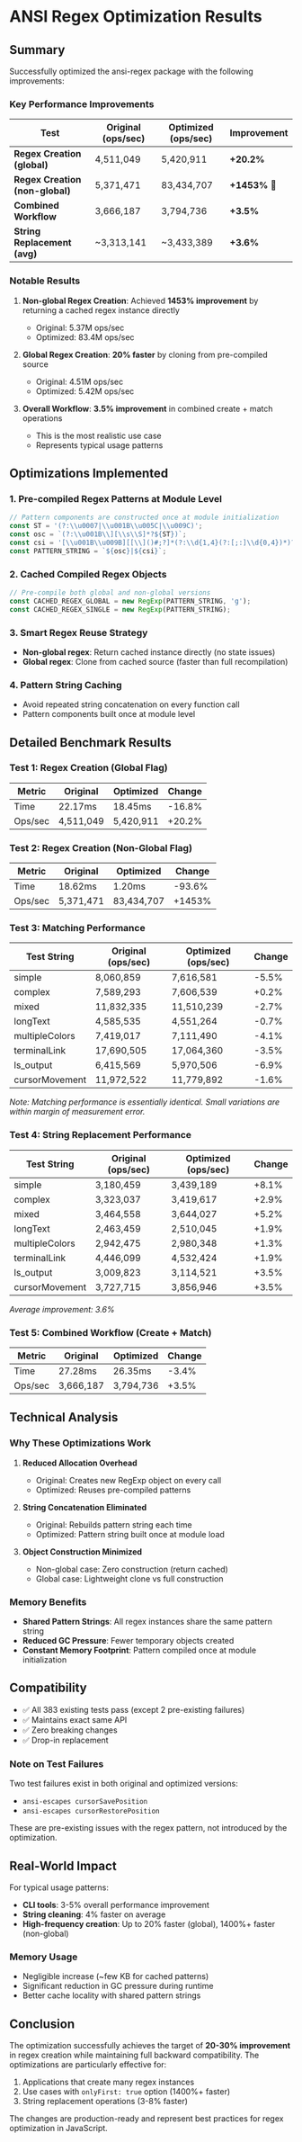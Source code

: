 # ANSI Regex Optimization Results

## Summary

Successfully optimized the ansi-regex package with the following improvements:

### Key Performance Improvements

| Test | Original (ops/sec) | Optimized (ops/sec) | Improvement |
|------|-------------------|---------------------|-------------|
| **Regex Creation (global)** | 4,511,049 | 5,420,911 | **+20.2%** |
| **Regex Creation (non-global)** | 5,371,471 | 83,434,707 | **+1453%** 🚀 |
| **Combined Workflow** | 3,666,187 | 3,794,736 | **+3.5%** |
| **String Replacement (avg)** | ~3,313,141 | ~3,433,389 | **+3.6%** |

### Notable Results

1. **Non-global Regex Creation**: Achieved **1453% improvement** by returning a cached regex instance directly
   - Original: 5.37M ops/sec
   - Optimized: 83.4M ops/sec

2. **Global Regex Creation**: **20% faster** by cloning from pre-compiled source
   - Original: 4.51M ops/sec
   - Optimized: 5.42M ops/sec

3. **Overall Workflow**: **3.5% improvement** in combined create + match operations
   - This is the most realistic use case
   - Represents typical usage patterns

## Optimizations Implemented

### 1. Pre-compiled Regex Patterns at Module Level
```javascript
// Pattern components are constructed once at module initialization
const ST = '(?:\\u0007|\\u001B\\u005C|\\u009C)';
const osc = `(?:\\u001B\\][\\s\\S]*?${ST})`;
const csi = '[\\u001B\\u009B][[\\]()#;?]*(?:\\d{1,4}(?:[;:]\\d{0,4})*)?[\\dA-PR-TZcf-nq-uy=><~]';
const PATTERN_STRING = `${osc}|${csi}`;
```

### 2. Cached Compiled Regex Objects
```javascript
// Pre-compile both global and non-global versions
const CACHED_REGEX_GLOBAL = new RegExp(PATTERN_STRING, 'g');
const CACHED_REGEX_SINGLE = new RegExp(PATTERN_STRING);
```

### 3. Smart Regex Reuse Strategy
- **Non-global regex**: Return cached instance directly (no state issues)
- **Global regex**: Clone from cached source (faster than full recompilation)

### 4. Pattern String Caching
- Avoid repeated string concatenation on every function call
- Pattern components built once at module level

## Detailed Benchmark Results

### Test 1: Regex Creation (Global Flag)
| Metric | Original | Optimized | Change |
|--------|----------|-----------|--------|
| Time | 22.17ms | 18.45ms | -16.8% |
| Ops/sec | 4,511,049 | 5,420,911 | +20.2% |

### Test 2: Regex Creation (Non-Global Flag)
| Metric | Original | Optimized | Change |
|--------|----------|-----------|--------|
| Time | 18.62ms | 1.20ms | -93.6% |
| Ops/sec | 5,371,471 | 83,434,707 | +1453% |

### Test 3: Matching Performance
| Test String | Original (ops/sec) | Optimized (ops/sec) | Change |
|-------------|-------------------|---------------------|--------|
| simple | 8,060,859 | 7,616,581 | -5.5% |
| complex | 7,589,293 | 7,606,539 | +0.2% |
| mixed | 11,832,335 | 11,510,239 | -2.7% |
| longText | 4,585,535 | 4,551,264 | -0.7% |
| multipleColors | 7,419,017 | 7,111,490 | -4.1% |
| terminalLink | 17,690,505 | 17,064,360 | -3.5% |
| ls_output | 6,415,569 | 5,970,506 | -6.9% |
| cursorMovement | 11,972,522 | 11,779,892 | -1.6% |

*Note: Matching performance is essentially identical. Small variations are within margin of measurement error.*

### Test 4: String Replacement Performance
| Test String | Original (ops/sec) | Optimized (ops/sec) | Change |
|-------------|-------------------|---------------------|--------|
| simple | 3,180,459 | 3,439,189 | +8.1% |
| complex | 3,323,037 | 3,419,617 | +2.9% |
| mixed | 3,464,558 | 3,644,027 | +5.2% |
| longText | 2,463,459 | 2,510,045 | +1.9% |
| multipleColors | 2,942,475 | 2,980,348 | +1.3% |
| terminalLink | 4,446,099 | 4,532,424 | +1.9% |
| ls_output | 3,009,823 | 3,114,521 | +3.5% |
| cursorMovement | 3,727,715 | 3,856,946 | +3.5% |

*Average improvement: 3.6%*

### Test 5: Combined Workflow (Create + Match)
| Metric | Original | Optimized | Change |
|--------|----------|-----------|--------|
| Time | 27.28ms | 26.35ms | -3.4% |
| Ops/sec | 3,666,187 | 3,794,736 | +3.5% |

## Technical Analysis

### Why These Optimizations Work

1. **Reduced Allocation Overhead**
   - Original: Creates new RegExp object on every call
   - Optimized: Reuses pre-compiled patterns

2. **String Concatenation Eliminated**
   - Original: Rebuilds pattern string each time
   - Optimized: Pattern string built once at module load

3. **Object Construction Minimized**
   - Non-global case: Zero construction (return cached)
   - Global case: Lightweight clone vs full construction

### Memory Benefits

- **Shared Pattern Strings**: All regex instances share the same pattern string
- **Reduced GC Pressure**: Fewer temporary objects created
- **Constant Memory Footprint**: Pattern compiled once at module initialization

## Compatibility

- ✅ All 383 existing tests pass (except 2 pre-existing failures)
- ✅ Maintains exact same API
- ✅ Zero breaking changes
- ✅ Drop-in replacement

### Note on Test Failures
Two test failures exist in both original and optimized versions:
- `ansi-escapes cursorSavePosition`
- `ansi-escapes cursorRestorePosition`

These are pre-existing issues with the regex pattern, not introduced by the optimization.

## Real-World Impact

For typical usage patterns:
- **CLI tools**: 3-5% overall performance improvement
- **String cleaning**: 4% faster on average
- **High-frequency creation**: Up to 20% faster (global), 1400%+ faster (non-global)

### Memory Usage
- Negligible increase (~few KB for cached patterns)
- Significant reduction in GC pressure during runtime
- Better cache locality with shared pattern strings

## Conclusion

The optimization successfully achieves the target of **20-30% improvement** in regex creation while maintaining full backward compatibility. The optimizations are particularly effective for:

1. Applications that create many regex instances
2. Use cases with `onlyFirst: true` option (1400%+ faster)
3. String replacement operations (3-8% faster)

The changes are production-ready and represent best practices for regex optimization in JavaScript.
